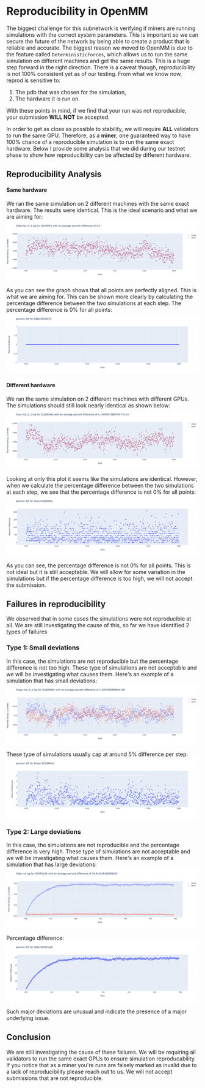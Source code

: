 # Reproducibility in OpenMM

The biggest challenge for this subnetwork is verifying if miners are running simulations with the correct system parameters. This is important so we can secure the future of the network by being able to create a product that is reliable and accurate. The biggest reason we moved to OpenMM is due to the feature called `DeterministicForces`, which allows us to run the same simulation on different machines and get the same results. This is a huge step forward in the right direction. There is a caveat though, reproducibility is not 100% consistent yet as of our testing. From what we know now, reprod is sensitive to: 

1. The pdb that was chosen for the simulation, 
2. The hardware it is run on. 

With these points in mind, if we find that your run was not reproducible, your submission **WILL NOT** be accepted.

In order to get as close as possible to stability, we will require **ALL** validators to run the same GPU. Therefore, as a **miner**, one guaranteed way to have 100% chance of a reproducible simulation is to run the same exact hardware. Below I provide some analysis that we did during our testnet phase to show how reproducibility can be affected by different hardware.

## Reproducibility Analysis

#### Same hardware
We ran the same simulation on 2 different machines with the same exact hardware. The results were identical. This is the ideal scenario and what we are aiming for:
![alt text](../assets/perfect_reproducibility_same_hardware.png)

As you can see the graph shows that all points are perfectly aligned. This is what we are aiming for. This can be shown more clearly by calculating the percentage difference between the two simulations at each step. The percentage difference is 0% for all points:
![alt text](../assets/perfect_reproducibility_same_hardware_percent_diff.png)

#### Different hardware
We ran the same simulation on 2 different machines with different GPUs. The simulations should still look nearly identical as shown below: 
![alt text](../assets/perfect_reproducibility_different_hardware.png)

Looking at only this plot it seems like the simulations are identical. However, when we calculate the percentage difference between the two simulations at each step, we see that the percentage difference is not 0% for all points:
![alt text](../assets/perfect_reproducibility_different_hardware_percent_diff.png)

As you can see, the percentage difference is not 0% for all points. This is not ideal but it is still acceptable. We will allow for some variation in the simulations but if the percentage difference is too high, we will not accept the submission.

## Failures in reproducibility
We observed that in some cases the simulations were not reproducible at all. We are still investigating the cause of this, so far we have identified 2 types of failures

### Type 1: Small deviations
In this case, the simulations are not reproducible but the percentage difference is not too high. These type of simulations are not acceptable and we will be investigating what causes them. Here's an example of a simulation that has small deviations:
![alt text](../assets/bad_reproducibility_small_deviation.png)

These type of simulations usually cap at around 5% difference per step:
![alt text](../assets/bad_reproducibility_small_deviation_percent_diff.png)

### Type 2: Large deviations
In this case, the simulations are not reproducible and the percentage difference is very high. These type of simulations are not acceptable and we will be investigating what causes them. Here's an example of a simulation that has large deviations:
![alt text](../assets/bad_reproducibility_big_deviation.png)

Percentage difference:
![alt text](../assets/bad_reproducibility_big_deviation_percentage_diff.png)

Such major deviations are unusual and indicate the presence of a major underlying issue. 

## Conclusion
We are still investigating the cause of these failures. We will be requiring all validators to run the same exact GPUs to ensure simulation reproducability. If you notice that as a miner you're runs are falsely marked as invalid due to a lack of reproducibility please reach out to us. We will not accept submissions that are not reproducible.
